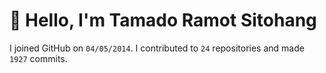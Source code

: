 # :wave: Hello, I'm Tamado Ramot Sitohang

I joined GitHub on `04/05/2014`. I contributed to `24` repositories and made `1927` commits.
